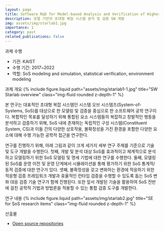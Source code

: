 ```yaml
---
layout: page
title: Software R&D for Model-based Analysis and Verification of Higher-order Large Complex System
description: 모델 기반의 초대형 복잡 시스템 분석 및 검증 SW 개발
img: assets/img/starlab1.jpg
importance: 1
category: past
related_publications: false
---
```



과제 수행
- 기관: KAIST
- 수행 기간: 2017~2022
- 역할: SoS modeling and simulation, statistical verification, environment modeling

과제 개요
{% include figure.liquid path="assets/img/starlab1-1.jpg" title="SW Starlab overview" class="img-fluid rounded z-depth-1" %}

본 연구는 대표적인 초대형 복잡 시스템인 시스템 오브 시스템즈(System-of-Systems, SoS)를 대상으로 한 모델링 및 검증을 중심으로 한 소프트웨어 공학 연구이다. 
복합적인 목표를 달성하기 위해 통합된 요소 시스템들의 복잡하고 창발적인 행동을 분석하고 검증하기 위해, SoS 내에 존재하는 독립적인 구성 시스템(Constituent System, CS)과 이들 간의 다양한 상호작용, 불확정성을 가진 환경을 포함한 다양한 요소에 대해 수행 가능한 공학적 접근을 연구한다.

연구를 진행하기 위해, 아래 그림과 같이 크게 세가지 세부 연구 주제를 기준으로 기술 및 도구 개발을 수행한다. 
첫째, 개발 및 분석 대상 SoS를 효과적이고 체계적으로 분석하고 모델링하기 위한 SoS 모델링 및 명세 기법에 대한 연구를 수행한다. 
둘째, 모델링된 SoS를 운영 이전 및 운영 단계에서 시뮬레이션을 통해 평가하기 위한 SoS 통계적/동적 검증에 대한 연구가 있다. 
셋째, 불확정성을 갖고 변화하는 환경에 적응하기 위한 적응형 검증 프레임워크 개발과 효율적인 런타임 검증을 수행할 수 있도록 돕는 SoS 변화 대응 검증 기술 연구가 함께 진행된다. 
또한 앞서 개발된 기술을 활용하여 SoS 전반에 걸친 공학적 기법과 방법론을 적용할 수 있는 통합 검증 도구를 개발한다.

연구 내용
{% include figure.liquid path="assets/img/starlab2.jpg" title="SE for SoS research items" class="img-fluid rounded z-depth-1" %}

산출물
- [Open source repositories](https://github.com/orgs/KAIST-SE-Lab/repositories)
